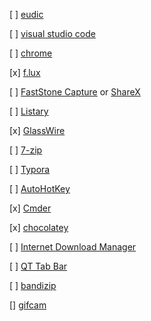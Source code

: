 [ ] [eudic]()

[ ] [visual studio code]()

[ ] [chrome]()

[x] [f.lux]()

[ ] [FastStone Capture]() or [ShareX]()

[ ] [Listary]()

[x] [GlassWire]()

[ ] [7-zip]()

[ ] [Typora](https://typora.io/)

[ ] [AutoHotKey](https://www.autohotkey.com/)

[x] [Cmder](http://cmder.net/)

[x] [chocolatey](https://chocolatey.org/)

[ ] [Internet Download Manager](http://internetdownloadmanager.com/)

[ ] [QT Tab Bar](http://qttabbar.wikidot.com/)

[ ] [bandizip](https://www.bandisoft.com/bandizip/) 

[] [gifcam](http://blog.bahraniapps.com/gifcam/)